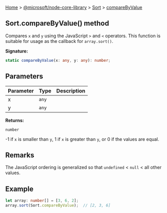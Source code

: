 [Home](./index) &gt; [@microsoft/node-core-library](./node-core-library.md) &gt; [Sort](./node-core-library.sort.md) &gt; [compareByValue](./node-core-library.sort.comparebyvalue.md)

## Sort.compareByValue() method

Compares `x` and `y` using the JavaScript `>` and `<` operators. This function is suitable for usage as the callback for `array.sort()`<!-- -->.

<b>Signature:</b>

```typescript
static compareByValue(x: any, y: any): number;
```

## Parameters

|  Parameter | Type | Description |
|  --- | --- | --- |
|  x | `any` |  |
|  y | `any` |  |

<b>Returns:</b>

`number`

-1 if `x` is smaller than `y`<!-- -->, 1 if `x` is greater than `y`<!-- -->, or 0 if the values are equal.

## Remarks

The JavaScript ordering is generalized so that `undefined` &lt; `null` &lt; all other values.

## Example


```ts
let array: number[] = [3, 6, 2];
array.sort(Sort.compareByValue);  // [2, 3, 6]

```

